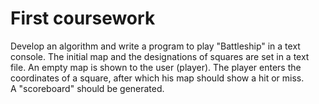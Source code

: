 # First coursework
 
Develop an algorithm and write a program to play "Battleship" in a text console. 
The initial map and the designations of squares are set in a text file. An empty map is shown to the user (player). 
The player enters the coordinates of a square, after which his map should show a hit or miss.  
A "scoreboard" should be generated.